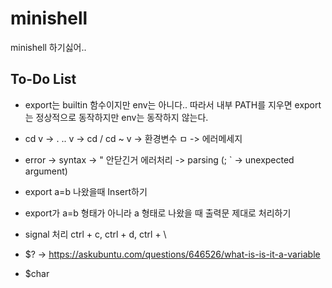# minishell
minishell 하기싫어..


## To-Do List
- export는 builtin 함수이지만 env는 아니다.. 따라서 내부 PATH를 지우면 export는 정상적으로 동작하지만 env는 동작하지 않는다.

- cd
v	-> . .. 
v	-> cd / cd ~ 
v	-> 환경변수
ㅁ	-> 에러메세지

- error
	-> syntax
	-> " 안닫긴거 에러처리
	-> parsing (;  ` -> unexpected argument)

- export a=b 나왔을때 Insert하기
- export가 a=b 형태가 아니라 a 형태로 나왔을 때 출력문 제대로 처리하기

- signal 처리 ctrl + c, ctrl + d, ctrl + \
- $?
	-> https://askubuntu.com/questions/646526/what-is-is-it-a-variable
- $char